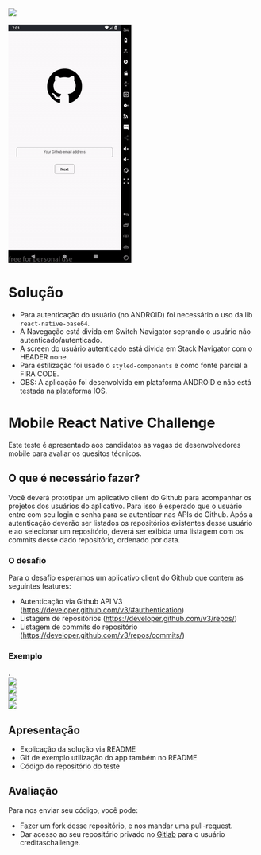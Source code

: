 <img src="https://www.creditas.com.br/static/images/logo-creditas-color-8367919c2a.svg" width="400">

![DEMO](wiremock/demo.gif)

# Solução

- Para autenticação do usuário (no ANDROID) foi necessário o uso da lib `react-native-base64`.
- A Navegação está divida em Switch Navigator seprando o usuário não autenticado/autenticado.
- A screen do usuário autenticado está divida em Stack Navigator com o HEADER none.
- Para estilização foi usado o `styled-components` e como fonte parcial a FIRA CODE.
- OBS: A aplicação foi desenvolvida em plataforma ANDROID e não está testada na plataforma IOS.

# Mobile React Native Challenge

Este teste é apresentado aos candidatos as vagas de desenvolvedores mobile para avaliar os quesitos técnicos.

## O que é necessário fazer?

Você deverá prototipar um aplicativo client do Github para acompanhar os projetos dos usuários do aplicativo.
Para isso é esperado que o usuário entre com seu login e senha para se autenticar nas APIs do Github.
Após a autenticação deverão ser listados os repositórios existentes desse usuário e ao selecionar um repositório, deverá ser exibida uma listagem com os commits desse dado repositório, ordenado por data.

### O desafio

Para o desafio esperamos um aplicativo client do Github que contem as seguintes features:

- Autenticação via Github API V3 (https://developer.github.com/v3/#authentication)
- Listagem de repositórios (https://developer.github.com/v3/repos/)
- Listagem de commits do repositório (https://developer.github.com/v3/repos/commits/)

### Exemplo

.
<img style="display: block; margin: 0;" src="./wiremock/login1.png" width="200">
<img style="display: block; margin: 0;" src="./wiremock/login2.png" width="200">
<img style="display: block; margin: 0;" src="./wiremock/repositories.png" width="200">
<img style="display: block; margin: 0;" src="./wiremock/commits.png" width="200">

## Apresentação

- Explicação da solução via README
- Gif de exemplo utilização do app também no README
- Código do repositório do teste

## Avaliação

Para nos enviar seu código, você pode:

- Fazer um fork desse repositório, e nos mandar uma pull-request.
- Dar acesso ao seu repositório privado no [Gitlab](http://gitlab.com/) para o usuário creditaschallenge.
